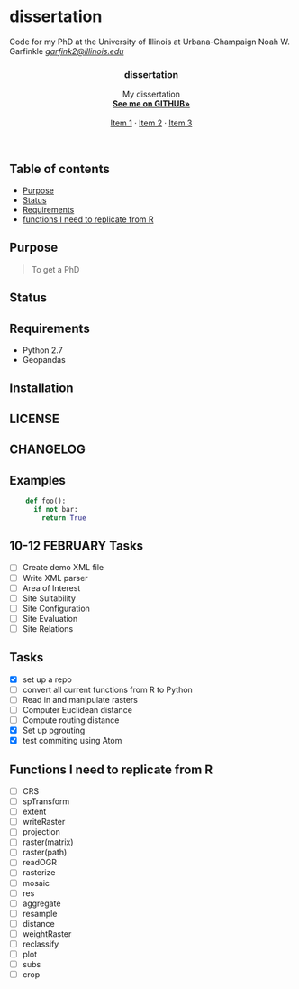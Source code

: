 # dissertation
Code for my PhD at the University of Illinois at Urbana-Champaign
Noah W. Garfinkle
*garfink2@illinois.edu*

<p align="center">
  <a href="https://noahgarfinkle.github.io">
  </a>

  <h3 align="center">dissertation</h3>

  <p align="center">
    My dissertation
    <br>
    <a href="https://noahgarfinkle.github.io"><strong>See me on GITHUB»</strong></a>
    <br>
    <br>
    <a href="https://noahgarfinkle.github.io">Item 1</a>
    ·
    <a href="https://noahgarfinkle.github.io">Item 2</a>
    ·
    <a href="https://noahgarfinkle.github.io">Item 3</a>
  </p>
</p>

<br>

## Table of contents

- [Purpose](#purpose)
- [Status](#status)
- [Requirements](#requirements)
- [functions I need to replicate from R](functions-I-need-to-replicate-from-r)

## Purpose
> To get a PhD

## Status

## Requirements
* Python 2.7
 * Geopandas

## Installation

## LICENSE

## CHANGELOG

## Examples
```Python
    def foo():
      if not bar:
        return True
```

## 10-12 FEBRUARY Tasks
- [ ] Create demo XML file
- [ ] Write XML parser
- [ ] Area of Interest
- [ ] Site Suitability
- [ ] Site Configuration
- [ ] Site Evaluation
- [ ] Site Relations

## Tasks
- [x] set up a repo
- [ ] convert all current functions from R to Python
- [ ] Read in and manipulate rasters
- [ ] Computer Euclidean distance
- [ ] Compute routing distance
- [x] Set up pgrouting
- [x] test commiting using Atom

## Functions I need to replicate from R
- [ ] CRS
- [ ] spTransform
- [ ] extent
- [ ] writeRaster
- [ ] projection
- [ ] raster(matrix)
- [ ] raster(path)
- [ ] readOGR
- [ ] rasterize
- [ ] mosaic
- [ ] res
- [ ] aggregate
- [ ] resample
- [ ] distance
- [ ] weightRaster
- [ ] reclassify
- [ ] plot
- [ ] subs
- [ ] crop
